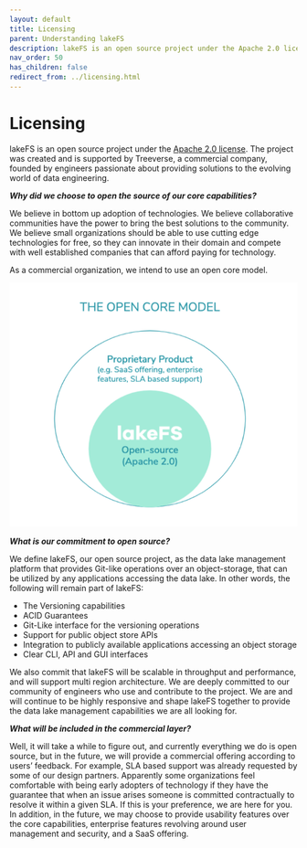 ```yaml
---
layout: default
title: Licensing
parent: Understanding lakeFS
description: lakeFS is an open source project under the Apache 2.0 license.
nav_order: 50
has_children: false
redirect_from: ../licensing.html
---
```


# Licensing

lakeFS is an open source project under the [Apache 2.0 license](https://www.apache.org/licenses/LICENSE-2.0). The project was created and is supported by Treeverse, a commercial company, founded by engineers passionate about providing solutions to the evolving world of data engineering.

_**Why did we choose to open the source of our core capabilities?**_

We believe in bottom up adoption of technologies. We believe collaborative communities have the power to bring the best solutions to the community. We believe small organizations should be able to use cutting edge technologies for free, so they can innovate in their domain and compete with well established companies that can afford paying for technology.

As a commercial organization, we intend to use an open core model.

![Open Core Model](../../.gitbook/assets/open_core.png)

_**What is our commitment to open source?**_

We define lakeFS, our open source project, as the data lake management platform that provides Git-like operations over an object-storage, that can be utilized by any applications accessing the data lake. In other words, the following will remain part of lakeFS:

* The Versioning capabilities
* ACID Guarantees
* Git-Like interface for the versioning operations
* Support for public object store APIs
* Integration to publicly available applications accessing an object storage
* Clear CLI, API and GUI interfaces

We also commit that lakeFS will be scalable in throughput and performance, and will support multi region architecture. We are deeply committed to our community of engineers who use and contribute to the project. We are and will continue to be highly responsive and shape lakeFS together to provide the data lake management capabilities we are all looking for.

_**What will be included in the commercial layer?**_

Well, it will take a while to figure out, and currently everything we do is open source, but in the future, we will provide a commercial offering according to users’ feedback. For example, SLA based support was already requested by some of our design partners. Apparently some organizations feel comfortable with being early adopters of technology if they have the guarantee that when an issue arises someone is committed contractually to resolve it within a given SLA. If this is your preference, we are here for you. In addition, in the future, we may choose to provide usability features over the core capabilities, enterprise features revolving around user management and security, and a SaaS offering.

